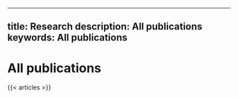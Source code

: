 
---
title: Research
description: All publications
keywords: All publications
---



# All publications

{{< articles >}}